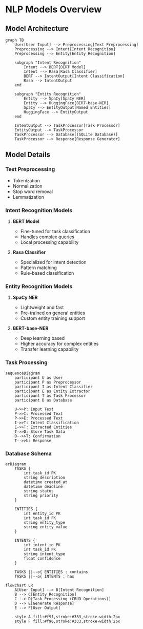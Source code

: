 # NLP Models Overview

## Model Architecture

```mermaid
graph TB
    User[User Input] --> Preprocessing[Text Preprocessing]
    Preprocessing --> Intent[Intent Recognition]
    Preprocessing --> Entity[Entity Recognition]
    
    subgraph "Intent Recognition"
        Intent --> BERT[BERT Model]
        Intent --> Rasa[Rasa Classifier]
        BERT --> IntentOutput[Intent Classification]
        Rasa --> IntentOutput
    end
    
    subgraph "Entity Recognition"
        Entity --> SpaCy[SpaCy NER]
        Entity --> HuggingFace[BERT-base-NER]
        SpaCy --> EntityOutput[Named Entities]
        HuggingFace --> EntityOutput
    end
    
    IntentOutput --> TaskProcessor[Task Processor]
    EntityOutput --> TaskProcessor
    TaskProcessor --> Database[(SQLite Database)]
    TaskProcessor --> Response[Response Generator]
```

## Model Details

### Text Preprocessing
- Tokenization
- Normalization
- Stop word removal
- Lemmatization

### Intent Recognition Models
1. **BERT Model**
   - Fine-tuned for task classification
   - Handles complex queries
   - Local processing capability

2. **Rasa Classifier**
   - Specialized for intent detection
   - Pattern matching
   - Rule-based classification

### Entity Recognition Models
1. **SpaCy NER**
   - Lightweight and fast
   - Pre-trained on general entities
   - Custom entity training support

2. **BERT-base-NER**
   - Deep learning based
   - Higher accuracy for complex entities
   - Transfer learning capability

### Task Processing
```mermaid
sequenceDiagram
    participant U as User
    participant P as Preprocessor
    participant I as Intent Classifier
    participant E as Entity Extractor
    participant T as Task Processor
    participant D as Database

    U->>P: Input Text
    P->>I: Processed Text
    P->>E: Processed Text
    I->>T: Intent Classification
    E->>T: Extracted Entities
    T->>D: Store Task Data
    D-->>T: Confirmation
    T-->>U: Response
```

### Database Schema
```mermaid
erDiagram
    TASKS {
        int task_id PK
        string description
        datetime created_at
        datetime deadline
        string status
        string priority
    }
    
    ENTITIES {
        int entity_id PK
        int task_id FK
        string entity_type
        string entity_value
    }
    
    INTENTS {
        int intent_id PK
        int task_id FK
        string intent_type
        float confidence
    }
    
    TASKS ||--o{ ENTITIES : contains
    TASKS ||--o{ INTENTS : has
```
```mermaid
flowchart LR
    A[User Input] --> B[Intent Recognition]
    B --> C[Entity Recognition]
    C --> D[Task Processing (CRUD Operations)]
    D --> E[Generate Response]
    E --> F[User Output]
    
    style A fill:#f9f,stroke:#333,stroke-width:2px
    style F fill:#f96,stroke:#333,stroke-width:2px
```
